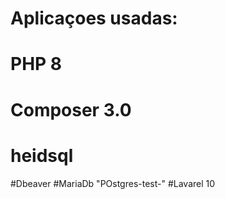 
# Aplicaçoes usadas:
# PHP 8
# Composer 3.0
# heidsql
#Dbeaver
#MariaDb "POstgres-test-"
#Lavarel 10
